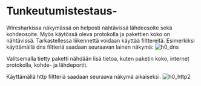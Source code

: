 # Tunkeutumistestaus-

Wiresharkissa näkymässä on helposti nähtävissä lähdeosoite sekä kohdeosoite. Myös käytössä oleva protokolla ja pakettien koko on nähtävissä. 
Tarkastellessa liikennettä voidaan käyttää filttereitä. Esimerkiksi käyttämällä dns filtteriä saadaan seuraavan lainen näkymä: 
![h0_dns](https://github.com/user-attachments/assets/9853adee-c356-49e4-b2d4-000645092273)

Valitsemalla tietty paketti nähdään lisä tietoa, kuten paketin koko, internet protokolla, kohde- ja lähdeportit. 


Käyttämällä http filtteriä saadaan seuraava näkymä aikaiseksi. 
![h0_http2](https://github.com/user-attachments/assets/9721e5c0-a220-4c0a-a24d-cf138a967b0a)
